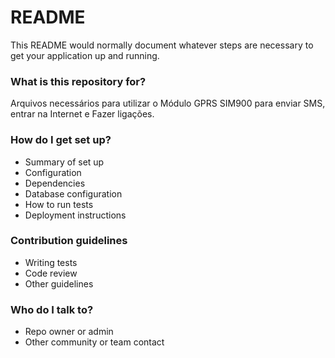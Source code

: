# README #

This README would normally document whatever steps are necessary to get your application up and running.

### What is this repository for? ###
Arquivos necessários para utilizar o Módulo GPRS SIM900
para enviar SMS, entrar na Internet e Fazer ligações.

### How do I get set up? ###

* Summary of set up
* Configuration
* Dependencies
* Database configuration
* How to run tests
* Deployment instructions

### Contribution guidelines ###

* Writing tests
* Code review
* Other guidelines

### Who do I talk to? ###

* Repo owner or admin
* Other community or team contact